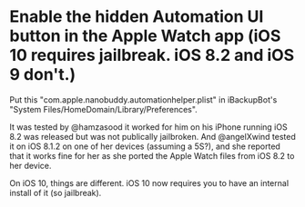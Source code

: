 # Enable the hidden Automation UI button in the Apple Watch app (iOS 10 requires jailbreak. iOS 8.2 and iOS 9 don't.)

Put this "com.apple.nanobuddy.automationhelper.plist" in iBackupBot's "System Files/HomeDomain/Library/Preferences".

It was tested by @hamzasood it worked for him on his iPhone running iOS 8.2 was released but was not publically jailbroken. And @angelXwind tested it on iOS 8.1.2 on one of her devices (assuming a 5S?), and she reported that it works fine for her as she ported the Apple Watch files from iOS 8.2 to her device.

On iOS 10, things are different. iOS 10 now requires you to have an internal install of it (so jailbreak).
